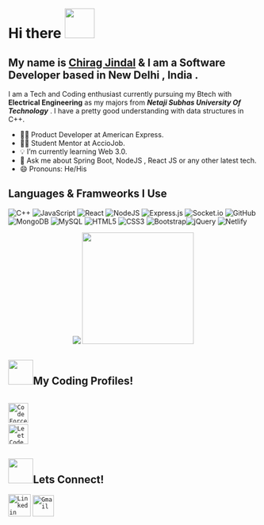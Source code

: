 # Hi there <img src="https://github.com/TheDudeThatCode/TheDudeThatCode/blob/master/Assets/Hi.gif" width="60" height="60">

## My name is [Chirag Jindal](https://chiragj-portfolio.herokuapp.com/) & I am a Software Developer based in New Delhi , India .

I am a Tech and Coding enthusiast  currently pursuing my Btech with **Electrical Engineering** as my majors from ***Netaji Subhas University Of Technology*** .  I have a pretty good understanding with data structures in C++.
 

- 👨‍💻 Product Developer at American Express.
- 👨‍🏫 Student Mentor at AccioJob. 
- 💡  I’m currently learning Web 3.0. 
- 💬 Ask me about Spring Boot, NodeJS , React JS or any other latest tech.
- 😄 Pronouns: He/His

## Languages & Framweorks I Use 
![C++](https://img.shields.io/badge/c++-%2300599C.svg?style=for-the-badge&logo=c%2B%2B&logoColor=white) ![JavaScript](https://img.shields.io/badge/javascript-%23323330.svg?style=for-the-badge&logo=javascript&logoColor=%23F7DF1E) ![React](https://img.shields.io/badge/react-%2320232a.svg?style=for-the-badge&logo=react&logoColor=%2361DAFB) ![NodeJS](https://img.shields.io/badge/node.js-6DA55F?style=for-the-badge&logo=node.js&logoColor=white)  ![Express.js](https://img.shields.io/badge/express.js-%23404d59.svg?style=for-the-badge&logo=express&logoColor=%2361DAFB)  ![Socket.io](https://img.shields.io/badge/Socket.io-black?style=for-the-badge&logo=socket.io&badgeColor=010101) ![GitHub](https://img.shields.io/badge/github-%23121011.svg?style=for-the-badge&logo=github&logoColor=white) ![MongoDB](https://img.shields.io/badge/MongoDB-%234ea94b.svg?style=for-the-badge&logo=mongodb&logoColor=white) ![MySQL](https://img.shields.io/badge/mysql-%2300f.svg?style=for-the-badge&logo=mysql&logoColor=white)  ![HTML5](https://img.shields.io/badge/html5-%23E34F26.svg?style=for-the-badge&logo=html5&logoColor=white)  ![CSS3](https://img.shields.io/badge/css3-%231572B6.svg?style=for-the-badge&logo=css3&logoColor=white)    ![Bootstrap](https://img.shields.io/badge/bootstrap-%23563D7C.svg?style=for-the-badge&logo=bootstrap&logoColor=white)![jQuery](https://img.shields.io/badge/jquery-%230769AD.svg?style=for-the-badge&logo=jquery&logoColor=white)  ![Netlify](https://img.shields.io/badge/netlify-%23000000.svg?style=for-the-badge&logo=netlify&logoColor=#00C7B7)

<p align = "center">
  <img src="https://github-readme-stats.vercel.app/api?username=Chirag77302&count_private=true&show_icons=true&title_color=fc5a8d&icon_color=1b93c9&show_owner=true&line_height=30&include_all_commits=true">
  <img height="225" src="https://github-readme-stats.vercel.app/api/top-langs/?username=Chirag77302&hide=procfile,matlab,php&title_color=fc5a8d&icon_color=1b93c9&show_owner=true&langs_count=8">

  <br>
</p>


## <img src="https://media.giphy.com/media/MIGbtLZoVjbl0bYbAd/giphy.gif" width="50px">My Coding Profiles!

<code> <a href="https://codeforces.com/profile/chirag7712"><img width="40px" src="https://img.icons8.com/external-tal-revivo-color-tal-revivo/96/000000/external-codeforces-programming-competitions-and-contests-programming-community-logo-color-tal-revivo.png" title="CodeForces Profile"/></a></code>
<code> <a href="https://leetcode.com/chiragije7/"><img width="40px" src="https://img.icons8.com/external-tal-revivo-color-tal-revivo/96/000000/external-level-up-your-coding-skills-and-quickly-land-a-job-logo-color-tal-revivo.png" title="LeetCode Profile"/></a> </code>


## <img src="https://media.giphy.com/media/KcnlGHBpnKnjZIuCMv/giphy.gif" width="50px">Lets Connect!
<code><a href="https://www.linkedin.com/in/chirag-jindal-b411951a0/"><img width="45px" src="https://img.icons8.com/color/8x/000000/linkedin.png" title="Linkedin"/></a></code>
<code><a href="mailto:chiragcompprog@gmail.com"><img width="43px" src="https://img.icons8.com/fluent/48/000000/gmail.png" title="Gmail"/></a></code>

<!--
**Chirag77302/Chirag77302** is a ✨ _special_ ✨ repository because its `README.md` (this file) appears on your GitHub profile.

- 🎓 Electrical Engg **Sophomore** At **NSUT**,Delhi. 
- 💻 I’m currently working with [ECELL NSUT](https://ecellnsut.com/)
- 💡 I’m currently learning Advanced JS and React JS. 
- 💬 Ask me about C++ , Javascript or any other latest tech .
- 📫 How to reach me: ...
- 😄 Pronouns: He/His
- ⚡ Fun fact: 
-->
